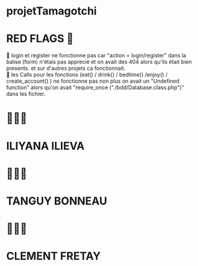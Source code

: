 # projetTamagotchi

# RED FLAGS 🚩
🚩 login et register ne fonctionne pas car "action = login/register" dans la balise (form) n'étais pas apprecié et on avait des 404 alors qu'ils était bien presents. et sur d'autres projets ca fonctionnait.  
🚩 les Calls pour les fonctions (eat() / drink() / bedtime() /enjoy() / create_account() ) ne fonctionne pas non plus on avait un "Undefined function" alors qu'on avait "require_once ("./bdd/Database.class.php")" dans les fichier.   

  
# 👩🏽‍💻
# ILIYANA ILIEVA 
# 👨🏽‍💻
# TANGUY BONNEAU
# 👨🏽‍💻
# CLEMENT FRETAY
